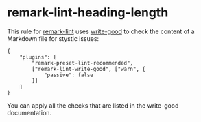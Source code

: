 # remark-lint-heading-length

This rule for [remark-lint][] uses [write-good][] to check the content of a
Markdown file for stystic issues:

```
{
    "plugins": [
        "remark-preset-lint-recommended",
        ["remark-lint-write-good", ["warn", {
            "passive": false
        ]]
    ]
}
```

You can apply all the checks that are listed in the write-good documentation.

[remark-lint]: https://github.com/wooorm/remark-lint
[write-good]: https://github.com/btford/write-good